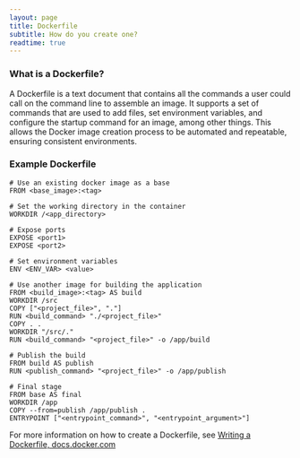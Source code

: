 ```yaml
---
layout: page
title: Dockerfile
subtitle: How do you create one?
readtime: true
---
```

### What is a Dockerfile?
A Dockerfile is a text document that contains all the commands a user could call on the command line to assemble an image. It supports a set of commands that are used to add files, set environment variables, and configure the startup command for an image, among other things. This allows the Docker image creation process to be automated and repeatable, ensuring consistent environments.

### Example Dockerfile
```
# Use an existing docker image as a base
FROM <base_image>:<tag>

# Set the working directory in the container
WORKDIR /<app_directory>

# Expose ports
EXPOSE <port1>
EXPOSE <port2>

# Set environment variables
ENV <ENV_VAR> <value>

# Use another image for building the application
FROM <build_image>:<tag> AS build
WORKDIR /src
COPY ["<project_file>", "."]
RUN <build_command> "./<project_file>"
COPY . .
WORKDIR "/src/."
RUN <build_command> "<project_file>" -o /app/build

# Publish the build
FROM build AS publish
RUN <publish_command> "<project_file>" -o /app/publish

# Final stage
FROM base AS final
WORKDIR /app
COPY --from=publish /app/publish .
ENTRYPOINT ["<entrypoint_command>", "<entrypoint_argument>"]
```
For more information on how to create a Dockerfile, see [Writing a Dockerfile, docs.docker.com](https://docs.docker.com/guides/docker-concepts/building-images/writing-a-dockerfile/)
